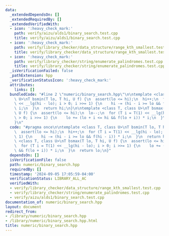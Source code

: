 ```yaml
---
data:
  _extendedDependsOn: []
  _extendedRequiredBy: []
  _extendedVerifiedWith:
  - icon: ':heavy_check_mark:'
    path: verify/aizu/alds1/binary_search.test.cpp
    title: verify/aizu/alds1/binary_search.test.cpp
  - icon: ':heavy_check_mark:'
    path: verify/library_checker/data_structure/range_kth_smallest.test.cpp
    title: verify/library_checker/data_structure/range_kth_smallest.test.cpp
  - icon: ':heavy_check_mark:'
    path: verify/library_checker/string/enumerate_palindromes.test.cpp
    title: verify/library_checker/string/enumerate_palindromes.test.cpp
  _isVerificationFailed: false
  _pathExtension: hpp
  _verificationStatusIcon: ':heavy_check_mark:'
  attributes:
    links: []
  bundledCode: "#line 2 \"numeric/binary_search.hpp\"\n\ntemplate <class T, class\
    \ U>\nT bsmin(T lo, T hi, U f) {\n  assert(lo <= hi);\n  hi++;\n  for (T i = T(1)\
    \ << __lg(hi - lo); i > 0; i >>= 1) {\n    hi -= (hi - i >= lo && f(hi - i)) *\
    \ i;\n  }\n  return hi;\n}\n\ntemplate <class T, class U>\nT bsmax(T lo, T hi,\
    \ U f) {\n  assert(lo <= hi);\n  lo--;\n  for (T i = T(1) << __lg(hi - lo); i\
    \ > 0; i >>= 1) {\n    lo += (lo + i <= hi && f(lo + i)) * i;\n  }\n  return lo;\n\
    }\n"
  code: "#pragma once\n\ntemplate <class T, class U>\nT bsmin(T lo, T hi, U f) {\n\
    \  assert(lo <= hi);\n  hi++;\n  for (T i = T(1) << __lg(hi - lo); i > 0; i >>=\
    \ 1) {\n    hi -= (hi - i >= lo && f(hi - i)) * i;\n  }\n  return hi;\n}\n\ntemplate\
    \ <class T, class U>\nT bsmax(T lo, T hi, U f) {\n  assert(lo <= hi);\n  lo--;\n\
    \  for (T i = T(1) << __lg(hi - lo); i > 0; i >>= 1) {\n    lo += (lo + i <= hi\
    \ && f(lo + i)) * i;\n  }\n  return lo;\n}"
  dependsOn: []
  isVerificationFile: false
  path: numeric/binary_search.hpp
  requiredBy: []
  timestamp: '2024-09-05 17:05:59-04:00'
  verificationStatus: LIBRARY_ALL_AC
  verifiedWith:
  - verify/library_checker/data_structure/range_kth_smallest.test.cpp
  - verify/library_checker/string/enumerate_palindromes.test.cpp
  - verify/aizu/alds1/binary_search.test.cpp
documentation_of: numeric/binary_search.hpp
layout: document
redirect_from:
- /library/numeric/binary_search.hpp
- /library/numeric/binary_search.hpp.html
title: numeric/binary_search.hpp
---
```

